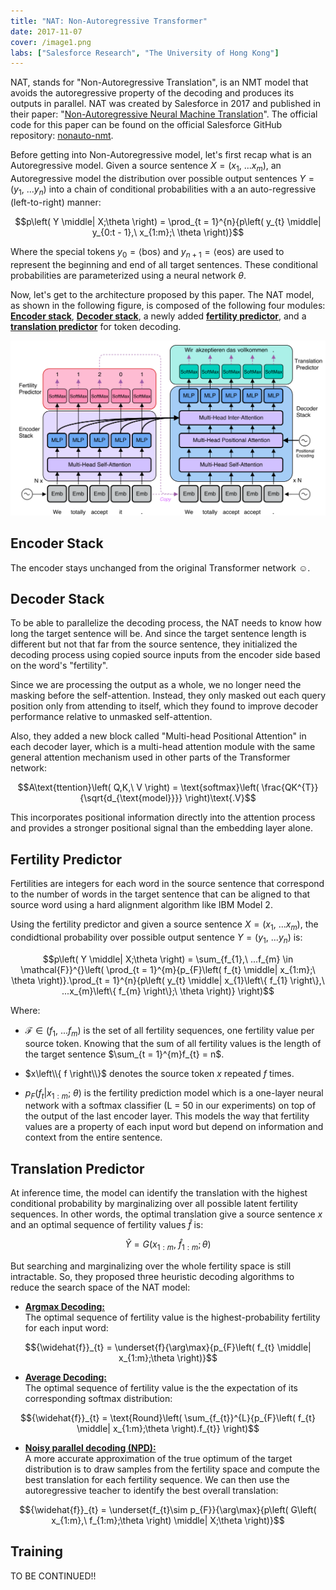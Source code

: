 ```yaml
---
title: "NAT: Non-Autoregressive Transformer"
date: 2017-11-07
cover: /image1.png
labs: ["Salesforce Research", "The University of Hong Kong"]
---
```


NAT, stands for "Non-Autoregressive Translation", is an NMT model that
avoids the autoregressive property of the decoding and produces its
outputs in parallel. NAT was created by Salesforce in 2017 and published
in their paper: "[Non-Autoregressive Neural Machine
Translation](https://arxiv.org/pdf/1711.02281.pdf)". The official code
for this paper can be found on the official Salesforce GitHub
repository: [nonauto-nmt](https://github.com/salesforce/nonauto-nmt).

Before getting into Non-Autoregressive model, let's first recap what is
an Autoregressive model. Given a source sentence
$X = \left( x_{1},\ ...x_{m} \right)$, an Autoregressive model the
distribution over possible output sentences
$Y = \left( y_{1},\ ...y_{n} \right)$ into a chain of conditional
probabilities with a an auto-regressive (left-to-right) manner:

$$p\left( Y \middle| X;\theta \right) = \prod_{t = 1}^{n}{p\left( y_{t} \middle| y_{0:t - 1},\ x_{1:m};\ \theta \right)}$$

Where the special tokens $y_{0} = \left\langle \text{bos} \right\rangle$
and $y_{n + 1} = \left\langle \text{eos} \right\rangle$ are used to
represent the beginning and end of all target sentences. These
conditional probabilities are parameterized using a neural network
$\theta$.

Now, let's get to the architecture proposed by this paper. The NAT
model, as shown in the following figure, is composed of the following
four modules: <u><strong>Encoder stack</strong></u>,
<u><strong>Decoder stack</strong></u>, a newly added
<u><strong>fertility predictor</strong></u>, and a <u><strong>translation
predictor</strong></u> for token decoding.

<div align="center">
    <img src="media/NAT/image1.png" width=750>
</div>

Encoder Stack
-------------

The encoder stays unchanged from the original Transformer network ☺.

Decoder Stack
-------------

To be able to parallelize the decoding process, the NAT needs to know
how long the target sentence will be. And since the target sentence
length is different but not that far from the source sentence, they
initialized the decoding process using copied source inputs from the
encoder side based on the word's "fertility".

Since we are processing the output as a whole, we no longer need the
masking before the self-attention. Instead, they only masked out each
query position only from attending to itself, which they found to
improve decoder performance relative to unmasked self-attention.

Also, they added a new block called "Multi-head Positional Attention" in
each decoder layer, which is a multi-head attention module with the same
general attention mechanism used in other parts of the Transformer
network:

$$A\text{ttention}\left( Q,K,\ V \right) = \text{softmax}\left( \frac{QK^{T}}{\sqrt{d_{\text{model}}}} \right)\text{.V}$$

This incorporates positional information directly into the attention
process and provides a stronger positional signal than the embedding
layer alone.

Fertility Predictor
-------------------

Fertilities are integers for each word in the source sentence that
correspond to the number of words in the target sentence that can be
aligned to that source word using a hard alignment algorithm like IBM
Model 2.

Using the fertility predictor and given a source sentence
$X = \left( x_{1},\ ...x_{m} \right)$, the condidtional probability
over possible output sentence $Y = \left( y_{1},\ ...y_{n} \right)$
is:

$$p\left( Y \middle| X;\theta \right) = \sum_{f_{1},\ ...f_{m} \in \mathcal{F}}^{}\left( \prod_{t = 1}^{m}{p_{F}\left( f_{t} \middle| x_{1:m};\ \theta \right)}.\prod_{t = 1}^{n}{p\left( y_{t} \middle| x_{1}\left\{ f_{1} \right\},\ ...x_{m}\left\{ f_{m} \right\};\ \theta \right)} \right)$$

Where:

-   $\mathcal{F} \in \left( f_{1},\ ...f_{m} \right)$ is the set of
    all fertility sequences, one fertility value per source token.
    Knowing that the sum of all fertility values is the length of the
    target sentence $\sum_{t = 1}^{m}f_{t} = n$.

-   <span>$x\left\\{ f \right\\}$</span> denotes the source token $x$ repeated $f$
    times.

-   $p_{F}\left( f_{t} \middle| x_{1:m};\ \theta \right)$ is the
    fertility prediction model which is a one-layer neural network with
    a softmax classifier (L = 50 in our experiments) on top of the
    output of the last encoder layer. This models the way that fertility
    values are a property of each input word but depend on information
    and context from the entire sentence.

Translation Predictor
---------------------

At inference time, the model can identify the translation with the
highest conditional probability by marginalizing over all possible
latent fertility sequences. In other words, the optimal translation give
a source sentence $x$ and an optimal sequence of fertility values
$\widehat{f}$ is:

$$\widehat{Y} = G\left( x_{1:m},\ {\widehat{f}}_{1:m};\theta \right)$$

But searching and marginalizing over the whole fertility space is still
intractable. So, they proposed three heuristic decoding algorithms to
reduce the search space of the NAT model:

-   <u><strong>Argmax Decoding:</strong></u>\
    The optimal sequence of fertility value is the highest-probability
    fertility for each input word:

$${\widehat{f}}_{t} = \underset{f}{\arg\max}{p_{F}\left( f_{t} \middle| x_{1:m};\theta \right)}$$

-   <u><strong>Average Decoding:</strong></u>\
    The optimal sequence of fertility value is the the expectation of
    its corresponding softmax distribution:

$${\widehat{f}}_{t} = \text{Round}\left( \sum_{f_{t}}^{L}{p_{F}\left( f_{t} \middle| x_{1:m};\theta \right).f_{t}} \right)$$

-   <u><strong>Noisy parallel decoding (NPD):</strong></u>\
    A more accurate approximation of the true optimum of the target
    distribution is to draw samples from the fertility space and compute
    the best translation for each fertility sequence. We can then use
    the autoregressive teacher to identify the best overall translation:

$${\widehat{f}}_{t} = \underset{f_{t}\sim p_{F}}{\arg\max}{p\left( G\left( x_{1:m},\ f_{1:m};\theta \right) \middle| X;\theta \right)}$$

Training
--------

TO BE CONTINUED!!
